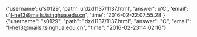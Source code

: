 {'username': u's0129', 'path': u'dzd1137/1137.html', 'answer': u'C', 'email': u'l-he13@mails.tsinghua.edu.cn', 'time': '2016-02-22:07:55:28'}
{"username": "s0129", "path": "dzd1137/1137.html", "answer": "C", "email": "l-he13@mails.tsinghua.edu.cn", "time": "2016-02-23:14:02:16"}